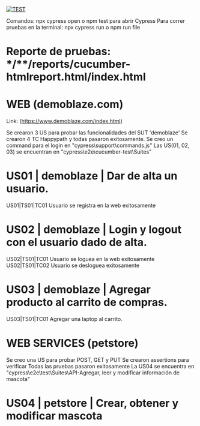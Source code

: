[![TEST](https://img.shields.io/endpoint?url=https://dashboard.cypress.io/badge/detailed/f9y7eu/cypex&style=for-the-badge&logo=cypress)](https://dashboard.cypress.io/projects/8enutb/runs)

Comandos: npx cypress open o npm test para abrir Cypress
Para correr pruebas en la terminal: npx cypress run o npm run file 

# Reporte de pruebas: */**/reports/cucumber-htmlreport.html/index.html 


# WEB (demoblaze.com)

Link: (https://www.demoblaze.com/index.html)

Se crearon 3 US para probar las funcionalidades del SUT 'demoblaze'
Se crearon 4 TC Happypath y todas pasaron exitosamente. 
Se creo un command para el login en "cypress\support\commands.js" 
Las US(01, 02, 03) se encuentran en "cypress\e2e\cucumber-test\Suites"

# US01 | demoblaze | Dar de alta un usuario.
US01|TS01|TC01 Usuario se registra en la web exitosamente
# US02 | demoblaze | Login y logout con el usuario dado de alta.
US02|TS01|TC01 Usuario se loguea en la web exitosamente
US02|TS01|TC02 Usuario se desloguea exitosamente
# US03 | demoblaze | Agregar producto al carrito de compras.
 US03|TS01|TC01 Agregar una laptop al carrito.


# WEB SERVICES (petstore)

Se creo una US para probar POST, GET y PUT
Se crearon assertions para verificar
Todas las pruebas pasaron exitosamente
La US04 se encuentra en "cypress\e2e\test\Suites\API-Agregar, leer y modificar información de mascota"

# US04 | petstore |  Crear, obtener y modificar mascota 